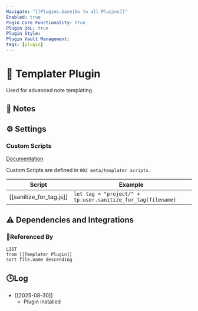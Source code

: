 ```yaml
---
Navigate: "[[Plugins.base|Go to all Plugins]]"
Enabled: true
Pugin Core Functionality: true
Plugin QoL: true
Plugin Style:
Plugin Vault Management:
tags: [plugin]
---
```

# 🔌 Templater Plugin

Used for advanced note templating.

## 📝 Notes

## ⚙️ Settings

### Custom Scripts

[Documentation](https://silentvoid13.github.io/Templater/user-functions/script-user-functions.html)

Custom Scripts are defined in `002 meta/templater scripts`.

| Script                  | Example                                                     |
| ----------------------- | ----------------------------------------------------------- |
| [[sanitize_for_tag.js]] | `let tag = "project/" + tp.user.sanitize_for_tag(filename)` |

## ⚠️ Dependencies and Integrations

### 🔗Referenced By

```dataview
LIST
from [[Templater Plugin]]
sort file.name descending
```

## 🕒Log

- [[2025-08-30]]
	- Plugin Installed
